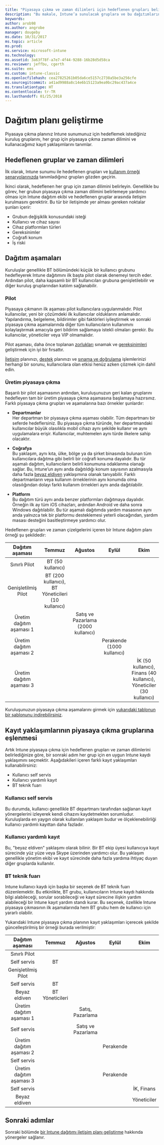 ```yaml
---
title: "Piyasaya çıkma ve zaman dilimleri için hedeflenen grupları belirleme"
description: "Bu makale, Intune’a sunulacak gruplara ve bu dağıtımların zaman dilimlerine karar vermenize yardımcı olur."
keywords: 
author: arob98
ms.author: angrobe
manager: dougeby
ms.date: 10/31/2017
ms.topic: article
ms.prod: 
ms.service: microsoft-intune
ms.technology: 
ms.assetid: 3a63f78f-a7e7-4f44-9288-16b28d5d58ca
ms.reviewer: jeffbu, cgerth
ms.suite: ems
ms.custom: intune-classic
ms.openlocfilehash: cea27825261b05da6ce5157c2738a5be3a256cfe
ms.sourcegitcommit: a41ad9988a8c14e6b15123a9ea9bc29ac437a4ce
ms.translationtype: HT
ms.contentlocale: tr-TR
ms.lasthandoff: 01/25/2018
---
```

# <a name="develop-a-rollout-plan"></a>Dağıtım planı geliştirme

Piyasaya çıkma planınız Intune sunumunuz için hedeflemek istediğiniz kuruluş gruplarını, her grup için piyasaya çıkma zaman dilimini ve kullanacağımız kayıt yaklaşımlarını tanımlar.

## <a name="targeted-groups-and-timeframes"></a>Hedeflenen gruplar ve zaman dilimleri

İlk olarak, Intune sunumu ile hedeflenen grupları ve [kullanım örneği senaryolarınızda](planning-guide-scenarios.md) tanımladığınız grupları gözden geçirin.

İkinci olarak, hedeflenen her grup için zaman dilimini belirleyin. Genellikle bu görev, her grubun piyasaya çıkma zaman dilimini belirlemeye yardımcı olması için Intune dağıtım ekibi ve hedeflenen gruplar arasında iletişim kurulmasını gerektirir. Bu tür bir iletişimde yer alması gereken noktalar şunları içerir:
* Grubun değişiklik konusundaki isteği
* Kullanıcı ve cihaz sayısı
* Cihaz platformları türleri
* Gereksinimler
* Coğrafi konum
* İş riski

## <a name="rollout-phases"></a>Dağıtım aşamaları
Kuruluşlar genellikle BT bölümündeki küçük bir kullanıcı grubunu hedefleyerek Intune dağıtımını ilk başta pilot olarak denemeyi tercih eder. Ardından pilot, daha kapsamlı bir BT kullanıcıları grubuna genişletilebilir ve diğer kuruluş gruplarından katılım sağlanabilir.

### <a name="pilot"></a>Pilot
Piyasaya çıkmanın ilk aşaması pilot kullanıcılara uygulanmalıdır. Pilot kullanıcılar, yeni bir çözümdeki ilk kullanıcılar olduklarını anlamalıdır. Yapılandırma, belgeleme, bildirimler gibi faktörleri iyileştirmek ve sonraki piyasaya çıkma aşamalarında diğer tüm kullanıcıların kullanımını kolaylaştırmak amacıyla geri bildirim sağlamaya istekli olmaları gerekir. Bu kullanıcılar, yöneticiler veya VIP olmamalıdır.

Pilot aşaması, daha önce toplanan [zorlukları](planning-guide-deployment-goals.md) sınamak ve [gereksinimleri](planning-guide-requirements.md) geliştirmek için iyi bir fırsattır.

[İletişim](planning-guide-communication-plan.md) planınızı, [destek](planning-guide-support-plan.md) planınızı ve [sınama ve doğrulama](planning-guide-test-validation.md) işlemlerinizi herhangi bir sorunu, kullanıcılara olan etkisi henüz azken çözmek için dahil edin.

### <a name="production-rollout"></a>Üretim piyasaya çıkma
Başarılı bir pilot aşamasının ardından, kuruluşunuzun geri kalan gruplarını hedefleyen tam bir üretim piyasaya çıkma aşamasına başlamaya hazırsınız. Farklı piyasaya çıkma grupları ve aşamalarına bazı örnekler şunlardır:

-   **Departmanlar** <br/>Her departman bir piyasaya çıkma aşaması olabilir. Tüm departmanı bir seferde hedeflersiniz. Bu piyasaya çıkma türünde, her departmandaki kullanıcılar büyük olasılıkla mobil cihazı aynı şekilde kullanır ve aynı uygulamalara erişir. Kullanıcılar, muhtemelen aynı türde ilkelere sahip olacaktır.

-   **Coğrafya** <br/>Bu yaklaşım, aynı kıta, ülke, bölge ya da şirket binasında bulunan tüm kullanıcılara dağıtma gibi belirli bir coğrafi konuma dayalıdır. Bu tür aşamalı dağıtım, kullanıcıların belirli konumuna odaklanma olanağı sağlar. Bu, Intune’un aynı anda dağıtıldığı konum sayısının azalmasıyla daha fazla [beyaz eldiven](#user-assisted-enrollment) yaklaşımına olanak tanıyabilir. Farklı departmanların veya kullanım örneklerinin aynı konumda olma olasılığından dolayı farklı kullanım örnekleri aynı anda dağıtılabilir.

-   **Platform** <br/>Bu dağıtım türü aynı anda benzer platformları dağıtmaya dayalıdır. Örneğin ilk ay tüm iOS cihazları, ardından Android ve daha sonra Windows dağıtılabilir. Bu tür aşamalı dağıtımda yardım masasının aynı anda yalnızca tek bir platformu desteklemesi yeterli olacağından, yardım masası desteğini basitleştirmeye yardımcı olur.

Hedeflenen grupları ve zaman çizelgelerini içeren bir Intune dağıtım planı örneği şu şekildedir:

| **Dağıtım aşaması** | **Temmuz** | **Ağustos** | **Eylül** | **Ekim** |
|:---:|:---:|:---:|:---:|:---:|
| Sınırlı Pilot | BT (50 kullanıcı) |  |  |  |                                                         
| Genişletilmiş Pilot | BT (200 kullanıcı), BT Yöneticileri (10 kullanıcı) |  |  |  |                                                         
| Üretim dağıtım aşaması 1 |  | Satış ve Pazarlama (2000 kullanıcı) |  |  |
| Üretim dağıtım aşaması 2 |  |  | Perakende (1000 kullanıcı) |  |
| Üretim dağıtım aşaması 3 |  |  |  | İK (50 kullanıcı), Finans (40 kullanıcı), Yöneticiler (30 kullanıcı) |

Kuruluşunuzun piyasaya çıkma aşamalarını girmek için [yukarıdaki tablonun bir şablonunu indirebilirsiniz](https://gallery.technet.microsoft.com/Intune-deployment-planning-fae156c2?redir=0).
## <a name="match-rollout-groups-to-enrollment-approaches"></a>Kayıt yaklaşımlarının piyasaya çıkma gruplarına eşlenmesi

Artık Intune piyasaya çıkma için hedeflenen grupları ve zaman dilimlerini belirlediğinize göre, bir sonraki adım her grup için en uygun Intune kaydı yaklaşımını seçmektir. Aşağıdakileri içeren farklı kayıt yaklaşımları kullanabilirsiniz:
* Kullanıcı self servis
* Kullanıcı yardımlı kayıt
* BT teknik fuarı

### <a name="user-self-service"></a>Kullanıcı self servis

Bu durumda, kullanıcı genellikle BT departmanı tarafından sağlanan kayıt yönergelerini izleyerek kendi cihazını kaydetmekten sorumludur. Kuruluşlarda en yaygın olarak kullanılan yaklaşım budur ve ölçeklenebilirliği kullanıcı yardımlı kayıttan daha fazladır.

### <a name="user-assisted-enrollment"></a>Kullanıcı yardımlı kayıt

Bu, "beyaz eldiven" yaklaşımı olarak bilinir. Bir BT ekip üyesi kullanıcıya kayıt sürecinde yüz yüze veya Skype üzerinden yardımcı olur. Bu yaklaşım genellikle yönetim ekibi ve kayıt sürecinde daha fazla yardıma ihtiyaç duyan diğer gruplarda kullanılır.

### <a name="it-tech-fair"></a>BT teknik fuarı

Intune kullanıcı kaydı için başka bir seçenek de BT teknik fuarı düzenlemektir. Bu etkinlikte, BT grubu, kullanıcıların Intune kaydı hakkında bilgi alabileceği, sorular sorabileceği ve kayıt sürecine ilişkin yardım alabileceği bir Intune kayıt yardım standı kurar. Bu seçenek, özellikle Intune piyasaya çıkmasının ilk aşamalarında hem BT grubu hem de kullanıcı için yararlı olabilir.

Yukarıdaki Intune piyasaya çıkma planının kayıt yaklaşımları içerecek şekilde güncelleştirilmiş bir örneği burada verilmiştir:

| **Dağıtım aşaması** | **Temmuz** | **Ağustos** | **Eylül** | **Ekim** |
|:---:|:---:|:---:|:---:|:---:|
| Sınırlı Pilot |  |  |  |  |                                                         
| Self servis | BT |  |  |  |
| Genişletilmiş Pilot |  |  |  |  |                                                         
| Self servis | BT |  |  |  |
| Beyaz eldiven | BT Yöneticileri |  |  |  |
| Üretim dağıtım aşaması 1 |  | Satış, Pazarlama |  |  |
| Self servis |  | Satış ve Pazarlama |  |  |
| Üretim dağıtım aşaması 2 |  |  | Perakende |  |
| Self servis |  |  |  |  |
| Üretim dağıtım aşaması 3 |  |  | Perakende |  |
| Self servis |  |  |  | İK, Finans |
| Beyaz eldiven |  |  |  | Yöneticiler |

## <a name="next-steps"></a>Sonraki adımlar

Sonraki bölümde [bir Intune dağıtımı iletişim planı geliştirme](planning-guide-communication-plan.md) hakkında yönergeler sağlanır.
